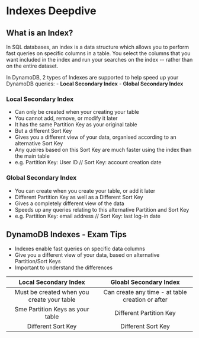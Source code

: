 # Indexes Deepdive
## What is an Index?
In SQL databases, an index is a data structure which allows you to perform fast queries on specific columns in a table. You select the columns that you want included in the index and run your searches on the index -- rather than on the entire dataset.

In DynamoDB, 2 types of Indexes are supported to help speed up your DynamoDB queries:
    - **Local Secondary Index**
    - **Global Secondary Index**

### Local Secondary Index
- Can only be created when your creating your table
- You cannot add, remove, or modify it later
- It has the same Partition Key as your original table
- But a different Sort Key
- Gives you a different view of your data, organised according to an alternative Sort Key
- Any queires based on this Sort Key are much faster using the index than the main table
- e.g. Partition Key: User ID
  // Sort Key: account creation date
  
### Global Secondary Index
- You can create when you create your table, or add it later
- Different Partition Key as well as a Different Sort Key
- Gives a completely different view of the data
- Speeds up any queries relating to this alternative Partition and Sort Key
- e.g. Partition Key: email address // Sort Key: last log-in date



## DynamoDB Indexes - Exam Tips
- Indexes enable fast queries on specific data columns
- Give you a different view of your data, based on alternative Partition/Sort Keys
- Important to understand the differences

| Local Secondary Index | Gloabl Secondary Index |
|:-:|:-:|
| Must be created when you create your table| Can create any time - at table creation or after |
| Sme Partition Keys as your table | Different Partition Key|
| Different Sort Key | Different Sort Key |
